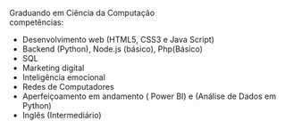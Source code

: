 Graduando em Ciência da Computação 
<br>
competências: 
- Desenvolvimento web (HTML5, CSS3 e Java Script)
- Backend (Python), Node.js (básico), Php(Básico)
- SQL
- Marketing digital
- Inteligência emocional
- Redes de Computadores
- Aperfeiçoamento em andamento ( Power BI) e (Análise de Dados em Python)
- Inglês (Intermediário)
